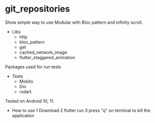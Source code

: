 # git_repositories

Show simple way to use Modular with Bloc pattern and infinity scroll.

- Libs
  - http
  - bloc_pattern
  - get
  - cached_network_image
  - flutter_staggered_animation

Packages used for run tests
- Tests
  - Mokito
  - Dio
  - rxdart

Tested on Android 10, 11.

 - How to use
   1 Download
   2 flutter run
   3 press "q" on terminal to kill the application

